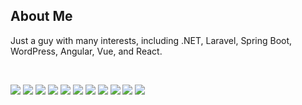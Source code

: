 ## About Me

Just a guy with many interests, including .NET, Laravel, Spring Boot, WordPress, Angular, Vue, and React.

<br>
<p>
<!-- <img src="https://img.shields.io/badge/C%23-00599C?style=for-the-badge&logo=csharp&logoColor=white" /> -->
<img src="https://img.shields.io/badge/.NET-512BD4?style=for-the-badge&logo=dotnet&logoColor=white" />
<img src="https://img.shields.io/badge/Laravel-FF2D20?style=for-the-badge&logo=laravel&logoColor=white" />
<img src="https://img.shields.io/badge/Spring_Boot-F2F4F9?style=for-the-badge&logo=spring-boot" />
<!-- <img src="https://img.shields.io/badge/Ruby_on_Rails-CC0000?style=for-the-badge&logo=ruby-on-rails&logoColor=white" /> -->
<img src="https://img.shields.io/badge/WordPress-%23117AC9.svg?style=for-the-badge&logo=WordPress&logoColor=white" />
  
<img src="https://img.shields.io/badge/Angular-DD0031?style=for-the-badge&logo=angular&logoColor=white" />
<img src="https://img.shields.io/badge/React-20232A?style=for-the-badge&logo=react&logoColor=61DAFB" />
<img src="https://img.shields.io/badge/Vue%20js-35495E?style=for-the-badge&logo=vuedotjs&logoColor=4FC08D" />

<img src="https://img.shields.io/badge/Bootstrap-563D7C?style=for-the-badge&logo=bootstrap&logoColor=white" />
<img src="https://img.shields.io/badge/Material%20UI-007FFF?style=for-the-badge&logo=mui&logoColor=white" />
<img src="https://img.shields.io/badge/Tailwind_CSS-38B2AC?style=for-the-badge&logo=tailwind-css&logoColor=white" />

<img src="https://img.shields.io/badge/Docker-2CA5E0?style=for-the-badge&logo=docker&logoColor=white" />
</p>
<!--
<h2>Projects</h2>
<table bordercolor="#04508c">
<tr>
<td width="50%" valign="top">
<h3 align="center">Title</h3>
<a target="_blank" href="#"><img src="#" width="100%" alt="Test Image" /></a>
<br>
<br>
<p align="center">
<a target="_blank" href="#" title="View repo"><img src="https://img.shields.io/badge/Repo-00A95C.svg?style=for-the-badge&logo=github&logoColor=FFFFFF" /></a>
<a target="_blank" href="#" title="View website"><img src="https://img.shields.io/badge/Website-%23E7EEF0.svg?style=for-the-badge&logo=gnome-terminal&logoColor=%2302A8EF" /></a>
</p>
<p>Description</p>
<p align="center">
<strong>React, Redux, Typescript, TailwindCSS</strong>
</p>
</td>
</tr>
</table>
-->

